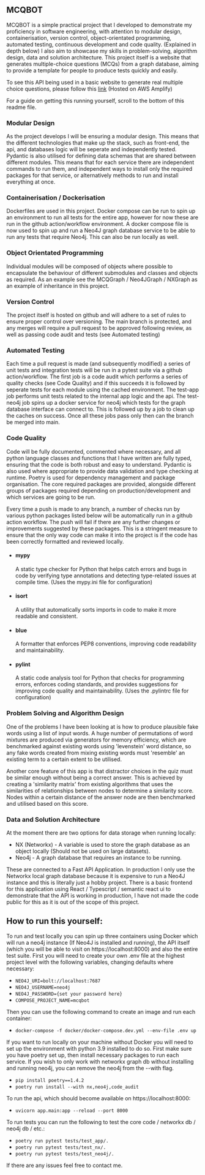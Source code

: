 ## MCQBOT

MCQBOT is a simple practical project that I developed to demonstrate my proficiency in software engineering, with attention to modular design, containerisation, version control, object-orientated programming, automated testing, continuous development and code quality. (Explained in depth below) I also aim to showcase my skills in problem-solving, algorithm design, data and solution architecture. This project itself is a website that generates multiple-choice questions (MCQs) from a graph database, aiming to provide a template for people to produce tests quickly and easily. 

To see this API being used in a basic website to generate real multiple choice questions, please follow this [link](https://main.d1vo05ddg5t68j.amplifyapp.com) (Hosted on AWS Amplify)

For a guide on getting this running yourself, scroll to the bottom of this readme file.

### Modular Design

As the project develops I will be ensuring a modular design. This means that the different technologies that make up the stack, such as front-end, the api, and databases logic will be seperate and independently tested. Pydantic is also utilised for defining data schemas that are shared between different modules.
This means that for each service there are independent commands to run them, and independent ways to install only the required packages for that service, or alternatively methods to run and install everything at once.

### Containerisation / Dockerisation

Dockerfiles are used in this project. Docker compose can be run to spin up an environment to run all tests for the entire app, however for now these are run in the github action/workflow environment. A docker compose file is now used to spin up and run a Neo4J graph database service to be able to run any tests that require Neo4j. This can also be run locally as well.

### Object Orientated Programming

Individual modules will be composed of objects where possible to encapsulate the behaviour of different submodules and classes and objects as required. As an example see the MCQGraph / Neo4JGraph / NXGraph as an example of inheritance in this project.

### Version Control

The project itself is hosted on github and will adhere to a set of rules to ensure proper control over versioning. The main branch is protected, and any merges will require a pull request to be approved following review, as well as passing code audit and tests (see Automated testing)

### Automated Testing

Each time a pull request is made (and subsequently modified) a series of unit tests and integration tests will be run in a pytest suite via a github action/workflow. The first job is a code audit which performs a series of quality checks (see Code Quality) and if this succeeds it is followed by seperate tests for each module using the cached environment. The test-app job performs unit tests related to the internal app logic and the api. The test-neo4j job spins up a docker service for neo4j which tests for the graph database interface can connect to. This is followed up by a job to clean up the caches on success. Once all these jobs pass only then can the branch be merged into main.

### Code Quality

Code will be fully documented, commented where necessary, and all python language classes and functions that I have written are fully typed, ensuring that the code is both robust and easy to understand. Pydantic is also used where appropriate to provide data validation and type checking at runtime.
Poetry is used for dependency management and package organisation. The core required packages are provided, alongside different groups of packages required depending on production/development and which services are going to be run.

Every time a push is made to any branch, a number of checks run by various python packages listed below will be automatically run in a github action workflow.  The push will fail if there are any further changes or improvements suggested by these packages. This is a stringent measure to ensure that the only way code can make it into the project is if the code has been correctly formatted and reviewed locally.

* #### mypy
    A static type checker for Python that helps catch errors and bugs in code by verifying type annotations and detecting type-related issues at compile time. (Uses the mypy.ini file for configuration)

* #### isort
    A utility that automatically sorts imports in code to make it more readable and consistent.

* #### blue
    A formatter that enforces PEP8 conventions, improving code readability and maintainability.

* #### pylint
    A static code analysis tool for Python that checks for programming errors, enforces coding standards, and provides suggestions for improving code quality and maintainability. (Uses the .pylintrc file for configuration)


### Problem Solving and Algorithm Design

One of the problems I have been looking at is how to produce plausible fake words using a list of input words. A huge number of permutations of word mixtures are produced via generators for memory efficiency, which are benchmarked against existing words using 'levenstein' word distance, so any fake words created from mixing existing words must 'resemble' an existing term to a certain extent to be utilised.

Another core feature of this app is that distractor choices in the quiz must be similar enough without being a correct answer. This is achieved by creating a 'similarity matrix' from existing algorithms that uses the similarities of relationships between nodes to determine a similarity score. Nodes within a certain distance of the answer node are then benchmarked and utilised based on this score.

### Data and Solution Architecture

At the moment there are two options for data storage when running locally:

- NX (Networkx) - A variable is used to store the graph database as an object locally (Should not be used on large datasets).
- Neo4j - A graph database that requires an instance to be running.


These are connected to a Fast API Application. In production I only use the Networkx local graph database because it is expensive to run a Neo4J instance and this is literally just a hobby project. There is a basic frontend for this application using React / Typescript / semantic react ui to demonstrate that the API is working in production, I have not made the code public for this as it is out of the scope of this project.

## How to run this yourself:

To run and test locally you can spin up three containers using Docker which will run a neo4j instance (If Neo4J is installed and running), the API itself (which you will be able to visit on https://localhost:8000) and also the entire test suite. First you will need to create your own .env file at the highest project level with the following variables, changing defaults where necessary:
- `NEO4J_URI=bolt://localhost:7687`
- `NEO4J_USERNAME=neo4j`
- `NEO4J_PASSWORD={set your password here}`
- `COMPOSE_PROJECT_NAME=mcqbot`

Then you can use the following command to create an image and run each container:
- `docker-compose -f docker/docker-compose.dev.yml --env-file .env up`

If you want to run locally on your machine without Docker you will need to set up the environment with python 3.9 installed to do so. First make sure you have poetry set up, then install necessary packages to run each service. If you wish to only work with networkx graph db without installing and running neo4j, you can remove the neo4j from the --with flag.
- `pip install poetry==1.4.2`
- `poetry run install --with nx,neo4j,code_audit`

To run the api, which should become available on https://localhost:8000:
- `uvicorn app.main:app --reload --port 8000`

To run tests you can run the following to test the core code / networkx db / neo4j db / etc.:
- `poetry run pytest tests/test_app/.`
- `poetry run pytest tests/test_nx/.`
- `poetry run pytest tests/test_neo4j/.`

If there are any issues feel free to contact me.

